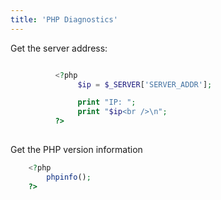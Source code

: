 ```yaml
---
title: 'PHP Diagnostics'
---
```


Get the server address:

```php

          <?php
               $ip = $_SERVER['SERVER_ADDR'];

               print "IP: ";
               print "$ip<br />\n";
          ?>
        
```

Get the PHP version information

```php
	<?php
        phpinfo();
    ?>
```